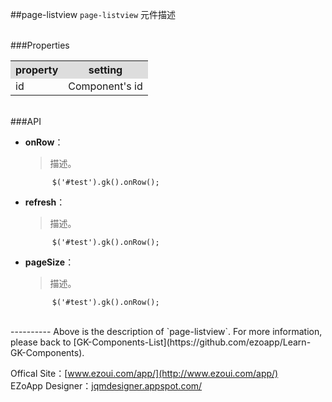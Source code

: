 ##page-listview
`page-listview` 元件描述  

<br/>
###Properties
<table>

<tr>
<th style="background:#ddd;">property</th>
<th style="background:#ddd;">setting</th>
</tr>

<tr>
<td>id</td>
<td>Component's id</td>
</tr>

</table>

<br/>
###API

- **onRow**：  
  	> 描述。

			$('#test').gk().onRow();


- **refresh**：  
  	> 描述。

			$('#test').gk().onRow();


- **pageSize**：  
  	> 描述。

			$('#test').gk().onRow();



<br/>
----------
Above is the description of `page-listview`. For more information, please back to [GK-Components-List](https://github.com/ezoapp/Learn-GK-Components).

Offical Site：[www.ezoui.com/app/](http://www.ezoui.com/app/)  
EZoApp Designer：[jqmdesigner.appspot.com/](http://jqmdesigner.appspot.com/)




